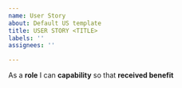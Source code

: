 ```yaml
---
name: User Story
about: Default US template
title: USER STORY <TITLE>
labels: ''
assignees: ''

---
```


As a **role** I can **capability** so that **received benefit**
